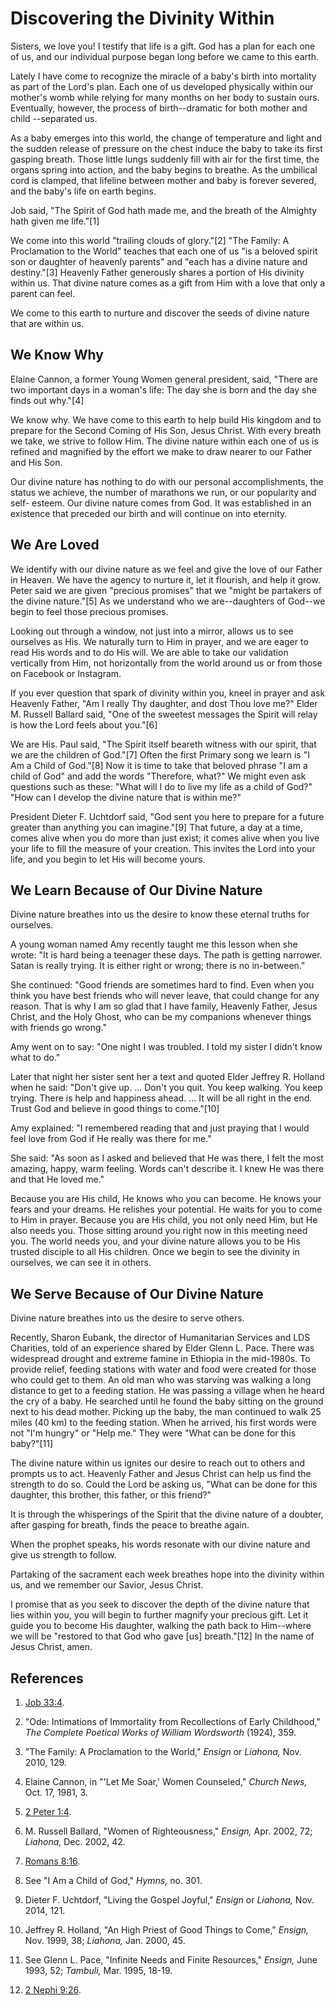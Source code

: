 # Discovering the Divinity Within

Sisters, we love you! I testify that life is a gift. God has a plan for each
one of us, and our individual purpose began long before we came to this earth.

Lately I have come to recognize the miracle of a baby's birth into mortality
as part of the Lord's plan. Each one of us developed physically within our
mother's womb while relying for many months on her body to sustain ours.
Eventually, however, the process of birth--dramatic for both mother and child
--separated us.

As a baby emerges into this world, the change of temperature and light and the
sudden release of pressure on the chest induce the baby to take its first
gasping breath. Those little lungs suddenly fill with air for the first time,
the organs spring into action, and the baby begins to breathe. As the
umbilical cord is clamped, that lifeline between mother and baby is forever
severed, and the baby's life on earth begins.

Job said, "The Spirit of God hath made me, and the breath of the Almighty hath
given me life."[1]

We come into this world "trailing clouds of glory."[2] "The Family: A
Proclamation to the World" teaches that each one of us "is a beloved spirit
son or daughter of heavenly parents" and "each has a divine nature and
destiny."[3] Heavenly Father generously shares a portion of His divinity
within us. That divine nature comes as a gift from Him with a love that only a
parent can feel.

We come to this earth to nurture and discover the seeds of divine nature that
are within us.

## We Know Why

Elaine Cannon, a former Young Women general president, said, "There are two
important days in a woman's life: The day she is born and the day she finds
out why."[4]

We know why. We have come to this earth to help build His kingdom and to
prepare for the Second Coming of His Son, Jesus Christ. With every breath we
take, we strive to follow Him. The divine nature within each one of us is
refined and magnified by the effort we make to draw nearer to our Father and
His Son.

Our divine nature has nothing to do with our personal accomplishments, the
status we achieve, the number of marathons we run, or our popularity and self-
esteem. Our divine nature comes from God. It was established in an existence
that preceded our birth and will continue on into eternity.

## We Are Loved

We identify with our divine nature as we feel and give the love of our Father
in Heaven. We have the agency to nurture it, let it flourish, and help it
grow. Peter said we are given "precious promises" that we "might be partakers
of the divine nature."[5] As we understand who we are--daughters of God--we
begin to feel those precious promises.

Looking out through a window, not just into a mirror, allows us to see
ourselves as His. We naturally turn to Him in prayer, and we are eager to read
His words and to do His will. We are able to take our validation vertically
from Him, not horizontally from the world around us or from those on Facebook
or Instagram.

If you ever question that spark of divinity within you, kneel in prayer and
ask Heavenly Father, "Am I really Thy daughter, and dost Thou love me?" Elder
M. Russell Ballard said, "One of the sweetest messages the Spirit will relay
is how the Lord feels about you."[6]

We are His. Paul said, "The Spirit itself beareth witness with our spirit,
that we are the children of God."[7] Often the first Primary song we learn is
"I Am a Child of God."[8] Now it is time to take that beloved phrase "I am a
child of God" and add the words "Therefore, what?" We might even ask questions
such as these: "What will I do to live my life as a child of God?" "How can I
develop the divine nature that is within me?"

President Dieter F. Uchtdorf said, "God sent you here to prepare for a future
greater than anything you can imagine."[9] That future, a day at a time, comes
alive when you do more than just exist; it comes alive when you live your life
to fill the measure of your creation. This invites the Lord into your life,
and you begin to let His will become yours.

## We Learn Because of Our Divine Nature

Divine nature breathes into us the desire to know these eternal truths for
ourselves.

A young woman named Amy recently taught me this lesson when she wrote: "It is
hard being a teenager these days. The path is getting narrower. Satan is
really trying. It is either right or wrong; there is no in-between."

She continued: "Good friends are sometimes hard to find. Even when you think
you have best friends who will never leave, that could change for any reason.
That is why I am so glad that I have family, Heavenly Father, Jesus Christ,
and the Holy Ghost, who can be my companions whenever things with friends go
wrong."

Amy went on to say: "One night I was troubled. I told my sister I didn't know
what to do."

Later that night her sister sent her a text and quoted Elder Jeffrey R.
Holland when he said: "Don't give up. ... Don't you quit. You keep walking. You
keep trying. There is help and happiness ahead. ... It will be all right in the
end. Trust God and believe in good things to come."[10]

Amy explained: "I remembered reading that and just praying that I would feel
love from God if He really was there for me."

She said: "As soon as I asked and believed that He was there, I felt the most
amazing, happy, warm feeling. Words can't describe it. I knew He was there and
that He loved me."

Because you are His child, He knows who you can become. He knows your fears
and your dreams. He relishes your potential. He waits for you to come to Him
in prayer. Because you are His child, you not only need Him, but He also needs
you. Those sitting around you right now in this meeting need you. The world
needs you, and your divine nature allows you to be His trusted disciple to all
His children. Once we begin to see the divinity in ourselves, we can see it in
others.

## We Serve Because of Our Divine Nature

Divine nature breathes into us the desire to serve others.

Recently, Sharon Eubank, the director of Humanitarian Services and LDS
Charities, told of an experience shared by Elder Glenn L. Pace. There was
widespread drought and extreme famine in Ethiopia in the mid-1980s. To provide
relief, feeding stations with water and food were created for those who could
get to them. An old man who was starving was walking a long distance to get to
a feeding station. He was passing a village when he heard the cry of a baby.
He searched until he found the baby sitting on the ground next to his dead
mother. Picking up the baby, the man continued to walk 25 miles (40 km) to the
feeding station. When he arrived, his first words were not "I'm hungry" or
"Help me." They were "What can be done for this baby?"[11]

The divine nature within us ignites our desire to reach out to others and
prompts us to act. Heavenly Father and Jesus Christ can help us find the
strength to do so. Could the Lord be asking us, "What can be done for this
daughter, this brother, this father, or this friend?"

It is through the whisperings of the Spirit that the divine nature of a
doubter, after gasping for breath, finds the peace to breathe again.

When the prophet speaks, his words resonate with our divine nature and give us
strength to follow.

Partaking of the sacrament each week breathes hope into the divinity within
us, and we remember our Savior, Jesus Christ.

I promise that as you seek to discover the depth of the divine nature that
lies within you, you will begin to further magnify your precious gift. Let it
guide you to become His daughter, walking the path back to Him--where we will
be "restored to that God who gave [us] breath."[12] In the name of Jesus
Christ, amen.

## References

  1. [Job 33:4](https://www.lds.org/scriptures/ot/job/33.4?lang=eng#3).

  2. "Ode: Intimations of Immortality from Recollections of Early Childhood," _The Complete Poetical Works of William Wordsworth_ (1924), 359.

  3. "The Family: A Proclamation to the World," _Ensign_ or _Liahona,_ Nov. 2010, 129.

  4. Elaine Cannon, in "'Let Me Soar,' Women Counseled," _Church News,_ Oct. 17, 1981, 3.

  5. [2 Peter 1:4](https://www.lds.org/scriptures/nt/2-pet/1.4?lang=eng#3).

  6. M. Russell Ballard, "Women of Righteousness," _Ensign,_ Apr. 2002, 72; _Liahona,_ Dec. 2002, 42.

  7. [Romans 8:16](https://www.lds.org/scriptures/nt/rom/8.16?lang=eng#15).

  8. See "I Am a Child of God," _Hymns,_ no. 301.

  9. Dieter F. Uchtdorf, "Living the Gospel Joyful," _Ensign_ or _Liahona,_ Nov. 2014, 121.

  10. Jeffrey R. Holland, "An High Priest of Good Things to Come," _Ensign,_ Nov. 1999, 38; _Liahona,_ Jan. 2000, 45.

  11. See Glenn L. Pace, "Infinite Needs and Finite Resources," _Ensign,_ June 1993, 52; _Tambuli,_ Mar. 1995, 18-19.

  12. [2 Nephi 9:26](https://www.lds.org/scriptures/bofm/2-ne/9.26?lang=eng#25).

